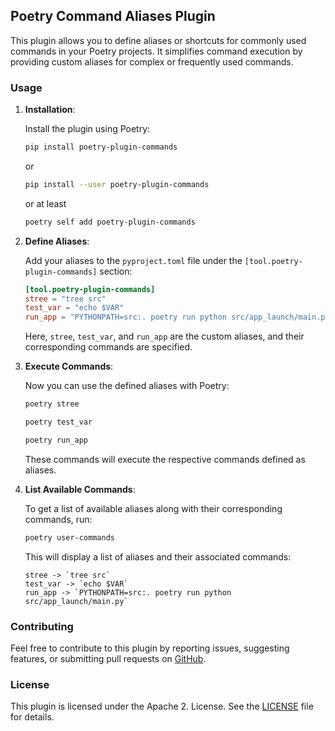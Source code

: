 ## Poetry Command Aliases Plugin

This plugin allows you to define aliases or shortcuts for commonly used commands in your Poetry projects. It simplifies command execution by providing custom aliases for complex or frequently used commands.

### Usage

1. **Installation**:

   Install the plugin using Poetry:

   ```bash
   pip install poetry-plugin-commands
   ```

   or

   ```bash
   pip install --user poetry-plugin-commands
   ```

   or at least

   ```bash
   poetry self add poetry-plugin-commands
   ```

2. **Define Aliases**:

   Add your aliases to the `pyproject.toml` file under the `[tool.poetry-plugin-commands]` section:

   ```toml
   [tool.poetry-plugin-commands]
   stree = "tree src"
   test_var = "echo $VAR"
   run_app = "PYTHONPATH=src:. poetry run python src/app_launch/main.py"
   ```

   Here, `stree`, `test_var`, and `run_app` are the custom aliases, and their corresponding commands are specified.

3. **Execute Commands**:

   Now you can use the defined aliases with Poetry:

   ```bash
   poetry stree
   ```

   ```bash
   poetry test_var
   ```

   ```bash
   poetry run_app
   ```

   These commands will execute the respective commands defined as aliases.

4. **List Available Commands**:

   To get a list of available aliases along with their corresponding commands, run:

   ```bash
   poetry user-commands
   ```

   This will display a list of aliases and their associated commands:

   ```plaintext
   stree -> `tree src`
   test_var -> `echo $VAR`
   run_app -> `PYTHONPATH=src:. poetry run python src/app_launch/main.py`
   ```

### Contributing

Feel free to contribute to this plugin by reporting issues, suggesting features, or submitting pull requests on [GitHub](https://github.com/BlackCatDevel0per/poetry-plugin-commands).

### License

This plugin is licensed under the Apache 2. License. See the [LICENSE](https://www.apache.org/licenses/LICENSE-2.0) file for details.
